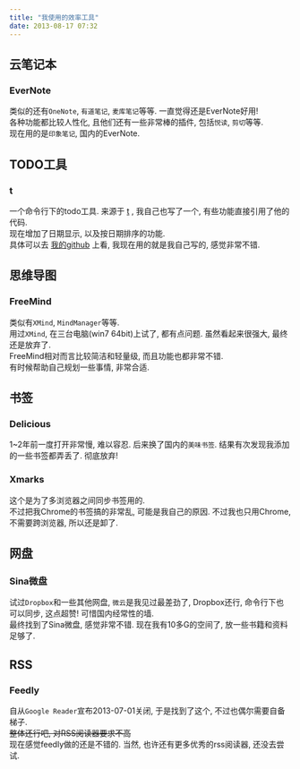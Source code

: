 ```yaml
---
title: "我使用的效率工具"
date: 2013-08-17 07:32
---
```



## 云笔记本 ##

### EverNote ###

类似的还有`OneNote`, `有道笔记`, `麦库笔记`等等. 一直觉得还是EverNote好用!  
各种功能都比较人性化, 且他们还有一些非常棒的插件, 包括`悦读`, `剪切`等等.  
现在用的是`印象笔记`, 国内的EverNote.  


## TODO工具 ##

### t ###

一个命令行下的todo工具. 来源于 [t](https://github.com/sjl/t) , 我自己也写了一个, 有些功能直接引用了他的代码.  
现在增加了日期显示, 以及按日期排序的功能.  
具体可以去 [我的github](https://github.com/tankywoo/t) 上看, 我现在用的就是我自己写的, 感觉非常不错.  


## 思维导图 ##

### FreeMind ###

类似有`XMind`, `MindManager`等等.  
用过`XMind`, 在三台电脑(win7 64bit)上试了, 都有点问题. 虽然看起来很强大, 最终还是放弃了.  
FreeMind相对而言比较简洁和轻量级, 而且功能也都非常不错.  
有时候帮助自己规划一些事情, 非常合适.  


## 书签 ##

### Delicious ###

1~2年前一度打开非常慢, 难以容忍. 后来换了国内的`美味书签`. 结果有次发现我添加的一些书签都弄丢了. 彻底放弃!  

### Xmarks ###

这个是为了多浏览器之间同步书签用的.  
不过把我Chrome的书签搞的非常乱, 可能是我自己的原因. 不过我也只用Chrome, 不需要跨浏览器, 所以还是卸了.  


## 网盘 ##

### Sina微盘 ###
试过`Dropbox`和一些其他网盘, `微云`是我见过最差劲了, Dropbox还行, 命令行下也可以同步, 这点超赞! 可惜国内经常性的墙.  
最终找到了Sina微盘, 感觉非常不错. 现在我有10多G的空间了, 放一些书籍和资料足够了.  


## RSS ##

### Feedly ###
自从`Google Reader`宣布2013-07-01关闭, 于是找到了这个, 不过也偶尔需要自备梯子.  
<strike>整体还行吧, 对RSS阅读器要求不高</strike>  
现在感觉feedly做的还是不错的. 当然, 也许还有更多优秀的rss阅读器, 还没去尝试.

